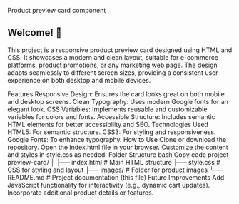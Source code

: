 Product preview card component



## Welcome! 👋
This project is a responsive product preview card designed using HTML and CSS. It showcases a modern and clean layout, suitable for e-commerce platforms, product promotions, or any marketing web page. The design adapts seamlessly to different screen sizes, providing a consistent user experience on both desktop and mobile devices.

Features
Responsive Design: Ensures the card looks great on both mobile and desktop screens.
Clean Typography: Uses modern Google fonts for an elegant look.
CSS Variables: Implements reusable and customizable variables for colors and fonts.
Accessible Structure: Includes semantic HTML elements for better accessibility and SEO.
Technologies Used
HTML5: For semantic structure.
CSS3: For styling and responsiveness.
Google Fonts: To enhance typography.
How to Use
Clone or download the repository.
Open the index.html file in your browser.
Customize the content and styles in style.css as needed.
Folder Structure
bash
Copy code
project-preview-card/
│
├── index.html        # Main HTML structure
├── style.css         # CSS for styling and layout
├── images/           # Folder for product images
└── README.md         # Project documentation (this file)
Future Improvements
Add JavaScript functionality for interactivity (e.g., dynamic cart updates).
Incorporate additional product details or features.

 








